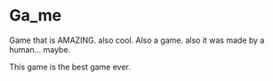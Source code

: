 # Ga_me
Game that is AMAZING. also cool. Also a game. also it was made by a human... maybe.

This game is the best game ever.